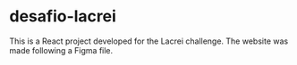 # desafio-lacrei
This is a React project developed for the Lacrei challenge. The website was made following a Figma file.
